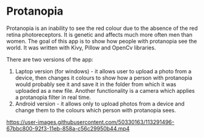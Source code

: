 # Protanopia

Protanopia is an inability to see the red colour due to the absence of the red retina photoreceptors. It is genetic and affects much more often men than women. The goal of this app is to show how people with protanopia see the world. It was written with Kivy, Pillow and OpenCv libraries.

There are two versions of the app:
1. Laptop version (for windows) - it allows user to upload a photo from a device, then changes it colours to show how a person with protanopia would probably see it and save it in the folder from which it was uploaded as a new file. Another functionality is a camera which applies a protanopia filter in real time.
2. Android version - it allows only to upload photos from a device and change them to the colours which person with protanopia sees.

https://user-images.githubusercontent.com/50330163/113291496-67bbc800-92f3-11eb-858a-c56c29950b44.mp4

